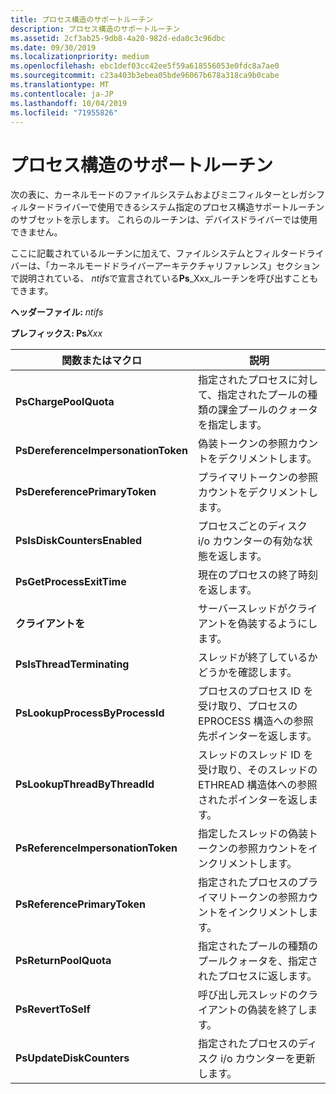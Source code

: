 ```yaml
---
title: プロセス構造のサポートルーチン
description: プロセス構造のサポートルーチン
ms.assetid: 2cf3ab25-9db8-4a20-982d-eda0c3c96dbc
ms.date: 09/30/2019
ms.localizationpriority: medium
ms.openlocfilehash: ebc1def03cc42ee5f59a618556053e0fdc8a7ae0
ms.sourcegitcommit: c23a403b3ebea05bde96067b678a318ca9b0cabe
ms.translationtype: MT
ms.contentlocale: ja-JP
ms.lasthandoff: 10/04/2019
ms.locfileid: "71955826"
---
```

# <a name="process-structure-support-routines"></a>プロセス構造のサポートルーチン

次の表に、カーネルモードのファイルシステムおよびミニフィルターとレガシフィルタードライバーで使用できるシステム指定のプロセス構造サポートルーチンのサブセットを示します。 これらのルーチンは、デバイスドライバーでは使用できません。

ここに記載されているルーチンに加えて、ファイルシステムとフィルタードライバーは、「カーネルモードドライバーアーキテクチャリファレンス」セクションで説明されている、 *ntifs*で宣言されている**Ps**_Xxx_ルーチンを呼び出すこともできます。

**ヘッダーファイル:** *ntifs*

**プレフィックス: Ps**_Xxx_

| 関数またはマクロ | 説明 |
| ----------------- | ----------- |
| **PsChargePoolQuota** | 指定されたプロセスに対して、指定されたプールの種類の課金プールのクォータを指定します。 |
| **PsDereferenceImpersonationToken** | 偽装トークンの参照カウントをデクリメントします。 |
| **PsDereferencePrimaryToken** | プライマリトークンの参照カウントをデクリメントします。 |
| **PsIsDiskCountersEnabled** | プロセスごとのディスク i/o カウンターの有効な状態を返します。 |
| **PsGetProcessExitTime** | 現在のプロセスの終了時刻を返します。 |
| **クライアントを** | サーバースレッドがクライアントを偽装するようにします。 |
| **PsIsThreadTerminating** | スレッドが終了しているかどうかを確認します。 |
| **PsLookupProcessByProcessId** | プロセスのプロセス ID を受け取り、プロセスの EPROCESS 構造への参照先ポインターを返します。 |
| **PsLookupThreadByThreadId** | スレッドのスレッド ID を受け取り、そのスレッドの ETHREAD 構造体への参照されたポインターを返します。 |
| **PsReferenceImpersonationToken** | 指定したスレッドの偽装トークンの参照カウントをインクリメントします。 |
| **PsReferencePrimaryToken** | 指定されたプロセスのプライマリトークンの参照カウントをインクリメントします。 |
| **PsReturnPoolQuota** | 指定されたプールの種類のプールクォータを、指定されたプロセスに返します。 |
| **PsRevertToSelf** | 呼び出し元スレッドのクライアントの偽装を終了します。 |
| **PsUpdateDiskCounters** | 指定されたプロセスのディスク i/o カウンターを更新します。 |
